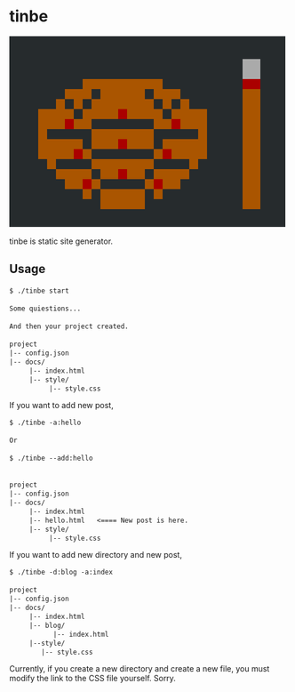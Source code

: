 # tinbe

<img src="./imgs/tinbe-sh.png" alt="tinbe logo">

tinbe is static site generator.


## Usage

```
$ ./tinbe start

Some quiestions...

And then your project created.

project
|-- config.json
|-- docs/
     |-- index.html
     |-- style/
          |-- style.css
```

If you want to add new post, 

```
$ ./tinbe -a:hello

Or

$ ./tinbe --add:hello


project
|-- config.json
|-- docs/
     |-- index.html
     |-- hello.html   <==== New post is here.
     |-- style/
          |-- style.css

```

If you want to add new directory and new post,

```
$ ./tinbe -d:blog -a:index

project
|-- config.json
|-- docs/
     |-- index.html
     |-- blog/
           |-- index.html
     |--style/
        |-- style.css

```
Currently, if you create a new directory and create a new file,
you must modify the link to the CSS file yourself. Sorry.
